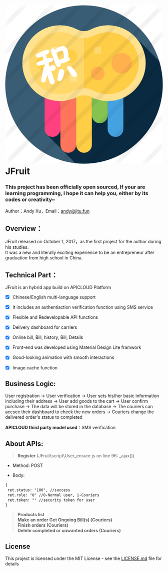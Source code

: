 ![JFruit](https://github.com/Qitu/JFruit/raw/master/JFruit/image/jitu.png "JT logo")  
JFruit
=======
### This project has been officially open sourced, If your are learning programming, I hope it can help you, either by its codes or creativity~ 
  Author：Andy Xu，Email：andy@jitu.fun    
  
  
## Overview：  
JFruit released on October 1, 2017，as the first project for the author during his studies.   
It was a new and literally exciting experience to be an entrepreneur after graduation from high school in China.  
  
## Technical Part：  
JFruit is an hybrid app build on APICLOUD Platform  
- [x] Chinese/English multi-language support
- [x] It includes an authentiaction verification function using SMS service
- [x] Flexible and Redevelopable API functions
- [x] Delivery dashboard for carriers
- [x] Online bill, Bill, history, Bill, Details
- [x] Front-end was developed using Material Design Lite framwork
- [x] Good-looking animation with smooth interactions
- [x] Image cache function  
    
    
## Business Logic:  
User registration -> User verification -> User sets his/her basic information including their address -> User add goods to the cart -> User confirm purchase ->
The data will be stored in the database -> The couriers can accsee their dashboard to check the new orders -> Couriers change the delivered order's status to completed
   
**APICLOUD third party model used**：SMS verification  
   
## About APIs:  
> **Register** (JFruit\script\User_ensure.js on line 96: _ajax())
* Method: POST
- Body:  
```
{  
 ret.status: "100", //success  
 ret.role: "0" //0-Normal user, 1-Couriers  
 ret.token: "" //security token for user  
}
```
> **Products list**  
> **Make an order** 
> **Get Ongoing Bill(s) (Couriers)**  
> **Finish orders (Couriers)**  
> **Delete completed or unwanted orders (Couriers)**  

## License
This project is licensed under the MIT License - see the [LICENSE.md](https://github.com/Qitu/JFruit/raw/master/LICENSE.md) file for details
   

